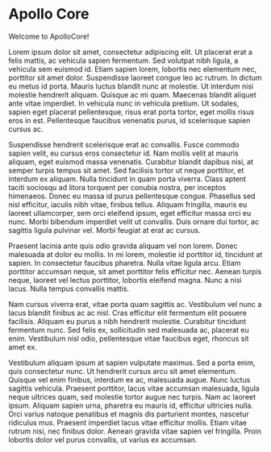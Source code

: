 # Apollo Core

Welcome to ApolloCore!

Lorem ipsum dolor sit amet, consectetur adipiscing elit. Ut placerat erat a felis mattis, ac vehicula sapien fermentum. Sed volutpat nibh ligula, a vehicula sem euismod id. Etiam sapien lorem, lobortis nec elementum nec, porttitor sit amet dolor. Suspendisse laoreet congue leo ac rutrum. In dictum eu metus id porta. Mauris luctus blandit nunc at molestie. Ut interdum nisi molestie hendrerit aliquam. Quisque ac mi quam. Maecenas blandit aliquet ante vitae imperdiet. In vehicula nunc in vehicula pretium. Ut sodales, sapien eget placerat pellentesque, risus erat porta tortor, eget mollis risus eros in est. Pellentesque faucibus venenatis purus, id scelerisque sapien cursus ac.

Suspendisse hendrerit scelerisque erat ac convallis. Fusce commodo sapien velit, eu cursus eros consectetur id. Nam mollis velit at mauris aliquam, eget euismod massa venenatis. Curabitur blandit dapibus nisi, at semper turpis tempus sit amet. Sed facilisis tortor ut neque porttitor, et interdum ex aliquam. Nulla tincidunt in quam porta viverra. Class aptent taciti sociosqu ad litora torquent per conubia nostra, per inceptos himenaeos. Donec eu massa id purus pellentesque congue. Phasellus sed nisl efficitur, iaculis nibh vitae, finibus tellus. Aliquam fringilla, mauris eu laoreet ullamcorper, sem orci eleifend ipsum, eget efficitur massa orci eu nunc. Morbi bibendum imperdiet velit ut convallis. Duis ornare dui tortor, ac sagittis ligula pulvinar vel. Morbi feugiat at erat ac cursus.

Praesent lacinia ante quis odio gravida aliquam vel non lorem. Donec malesuada at dolor eu mollis. In mi lorem, molestie id porttitor id, tincidunt at sapien. In consectetur faucibus pharetra. Nulla vitae ligula arcu. Etiam porttitor accumsan neque, sit amet porttitor felis efficitur nec. Aenean turpis neque, laoreet vel lectus porttitor, lobortis eleifend magna. Nunc a nisi lacus. Nulla tempus convallis mattis.

Nam cursus viverra erat, vitae porta quam sagittis ac. Vestibulum vel nunc a lacus blandit finibus ac ac nisl. Cras efficitur elit fermentum elit posuere facilisis. Aliquam eu purus a nibh hendrerit molestie. Curabitur tincidunt fermentum nunc. Sed felis ex, sollicitudin sed malesuada ac, placerat eu enim. Vestibulum nisl odio, pellentesque vitae faucibus eget, rhoncus sit amet ex.

Vestibulum aliquam ipsum at sapien vulputate maximus. Sed a porta enim, quis consectetur nunc. Ut hendrerit cursus arcu sit amet elementum. Quisque vel enim finibus, interdum ex ac, malesuada augue. Nunc luctus sagittis vehicula. Praesent porttitor, lacus vitae accumsan malesuada, ligula neque ultrices quam, sed molestie tortor augue nec turpis. Nam ac laoreet ipsum. Aliquam sapien urna, pharetra eu mauris id, efficitur ultricies nulla. Orci varius natoque penatibus et magnis dis parturient montes, nascetur ridiculus mus. Praesent imperdiet lacus vitae efficitur mollis. Etiam vitae rutrum nisi, nec finibus dolor. Aenean gravida vitae sapien vel fringilla. Proin lobortis dolor vel purus convallis, ut varius ex accumsan.